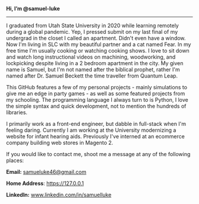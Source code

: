 **Hi, I’m @samuel-luke**

---

I graduated from Utah State University in 2020 while learning remotely during a global pandemic. Yep, I pressed submit on my last final of my undergrad in the closet I called an apartment. Didn't even have a window. Now I'm living in SLC with my beautiful partner and a cat named Fear. In my free time I'm usually cooking or watching cooking shows. I love to sit down and watch long instructional videos on machining, woodworking, and lockpicking despite living in a 2 bedroom apartment in the city. My given name is Samuel, but I'm not named after the biblical prophet, rather I'm named after Dr. Samuel Beckett the time traveller from Quantum Leap. 

This GitHub features a few of my personal projects - mainly simulations to give me an edge in party games - as well as some featured projects from my schooling. The programming language I always turn to is Python, I love the simple syntax and quick development, not to mention the hundreds of libraries. <!--- I run a PopOS distro with KDE as my desktop enviornment. --> 

I primarily work as a front-end engineer, but dabble in full-stack when I'm feeling daring. Currently I am working at the University modernizing a website for infant hearing aids. Previously I've interned at an ecommerce company building web stores in Magento 2. 

If you would like to contact me, shoot me a message at any of the following places:

**Email:** samueluke46@gmail.com

<!--- **Personal Website:** -->

**Home Address**: https://127.0.0.1

**LinkedIn:**  www.linkedin.com/in/samuelluke

